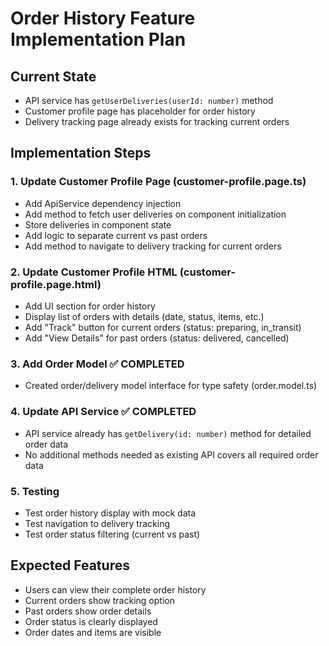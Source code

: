 # Order History Feature Implementation Plan

## Current State
- API service has `getUserDeliveries(userId: number)` method
- Customer profile page has placeholder for order history
- Delivery tracking page already exists for tracking current orders

## Implementation Steps

### 1. Update Customer Profile Page (customer-profile.page.ts)
- Add ApiService dependency injection
- Add method to fetch user deliveries on component initialization
- Store deliveries in component state
- Add logic to separate current vs past orders
- Add method to navigate to delivery tracking for current orders

### 2. Update Customer Profile HTML (customer-profile.page.html)
- Add UI section for order history
- Display list of orders with details (date, status, items, etc.)
- Add "Track" button for current orders (status: preparing, in_transit)
- Add "View Details" for past orders (status: delivered, cancelled)

### 3. Add Order Model ✅ COMPLETED
- Created order/delivery model interface for type safety (order.model.ts)

### 4. Update API Service ✅ COMPLETED
- API service already has `getDelivery(id: number)` method for detailed order data
- No additional methods needed as existing API covers all required order data

### 5. Testing
- Test order history display with mock data
- Test navigation to delivery tracking
- Test order status filtering (current vs past)

## Expected Features
- Users can view their complete order history
- Current orders show tracking option
- Past orders show order details
- Order status is clearly displayed
- Order dates and items are visible
